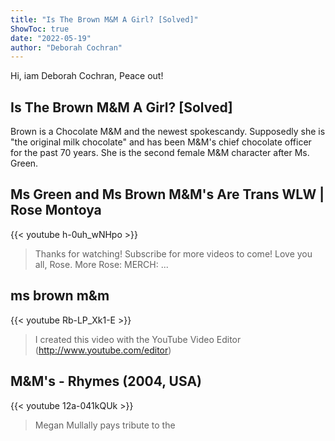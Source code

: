 ```yaml
---
title: "Is The Brown M&M A Girl? [Solved]"
ShowToc: true 
date: "2022-05-19"
author: "Deborah Cochran" 
---
```


Hi, iam Deborah Cochran, Peace out!
## Is The Brown M&M A Girl? [Solved]
 Brown is a Chocolate M&M and the newest spokescandy. Supposedly she is "the original milk chocolate" and has been M&M's chief chocolate officer for the past 70 years. She is the second female M&M character after Ms. Green.

## Ms Green and Ms Brown M&M's Are Trans WLW | Rose Montoya
{{< youtube h-0uh_wNHpo >}}
>Thanks for watching! Subscribe for more videos to come! Love you all, Rose. More Rose: MERCH: ...

## ms brown m&m
{{< youtube Rb-LP_Xk1-E >}}
>I created this video with the YouTube Video Editor (http://www.youtube.com/editor)

## M&M's - Rhymes (2004, USA)
{{< youtube 12a-041kQUk >}}
>Megan Mullally pays tribute to the 

